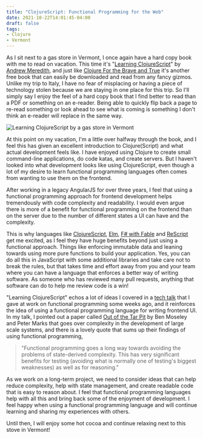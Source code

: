 ```yaml
---
title: "ClojureScript: Functional Programming for the Web"
date: 2021-10-22T14:01:45-04:00
draft: false
tags:
- Clojure
- Vermont
---
```


As I sit next to a gas store in Vermont, I once again have a hard copy book with me to read on vacation. This time it's "[Learning ClojureScript](https://www.learn-clojurescript.com/)" by [Andrew Meredith](https://twitter.com/a4w_m6h), and just like [Clojure For the Brave and True](/post/for-the-brave-and-true/) it's another free book that can easily be downloaded and read from any fancy gizmos. Unlike my trip to Italy, I have no fear of misplacing or having a piece of technology stolen because we are staying in one place for this trip. So I'll simply say I enjoy the feel of a hard copy book that I find better to read than a PDF or something on an e-reader. Being able to quickly flip back a page to re-read something or look ahead to see what is coming is something I don't think an e-reader will replace in the same way.

![Learning ClojureScript by a gas store in Vermont](/images/clojurescript-functional-programming-for-the-web/gas-store.png#c)

At this point on my vacation, I'm a little over halfway through the book, and I feel this has given an excellent introduction to Clojure(Script) and what actual development feels like. I have enjoyed using Clojure to create small command-line applications, do code katas, and create servers. But I haven't looked into what development looks like using ClojureScript, even though a lot of my desire to learn functional programming languages often comes from wanting to use them on the frontend.

After working in a legacy AngularJS for over three years, I feel that using a functional programming approach for frontend development helps tremendously with code complexity and readability. I would even argue there is more of a benefit for functional programming on the frontend than on the server due to the number of different states a UI can have and the complexity.

This is why languages like [ClojureScript](https://clojurescript.org/), [Elm](https://elm-lang.org/), [F# with Fable](https://fable.io/) and [ReScript](https://rescript-lang.org/) get me excited, as I feel they have huge benefits beyond just using a functional approach. Things like enforcing immutable data and leaning towards using more pure functions to build your application. Yes, you can do all this in JavaScript with some additional libraries and take care not to break the rules, but that takes time and effort away from you and your team where you can have a language that enforces a better way of writing software. As someone who has reviewed many pull requests, anything that software can do to help me review code is a win!

"Learning ClojureScript" echos a lot of ideas I covered in a [tech talk](https://github.com/amscotti/functional_programming_talk) that I gave at work on functional programming some weeks ago, and it reinforces the idea of using a functional programming language for writing frontend UI. In my talk, I pointed out a paper called [Out of the Tar Pit](http://curtclifton.net/papers/MoseleyMarks06a.pdf) by Ben Moseley and Peter Marks that goes over complexity in the development of large scale systems, and there is a lovely quote that sums up their findings of using functional programming,

> "Functional programming goes a long way towards avoiding the problems of state-derived complexity. This has very significant benefits for testing (avoiding what is normally one of testing's biggest weaknesses) as well as for reasoning."

As we work on a long-term project, we need to consider ideas that can help reduce complexity, help with state management, and create readable code that is easy to reason about. I feel that functional programming languages help with all this and bring back some of the enjoyment of development. I feel happy when using a functional programming language and will continue learning and sharing my experiences with others.

Until then, I will enjoy some hot cocoa and continue relaxing next to this stove in Vermont!